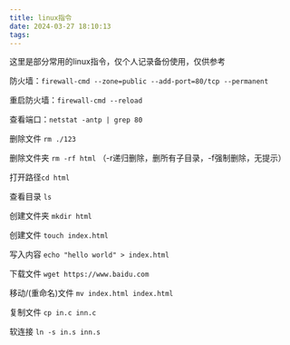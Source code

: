 ```yaml
---
title: linux指令
date: 2024-03-27 18:10:13
tags:
---
```

这里是部分常用的linux指令，仅个人记录备份使用，仅供参考

防火墙：`firewall-cmd --zone=public --add-port=80/tcp --permanent `

重启防火墙：`firewall-cmd --reload`

查看端口：`netstat -antp | grep 80`

删除文件 `rm ./123`

删除文件夹 `rm -rf html` （-r递归删除，删所有子目录，-f强制删除，无提示）

打开路径`cd html`

查看目录 `ls`

创建文件夹 `mkdir html`

创建文件 `touch index.html`

写入内容 `echo "hello world" > index.html`

下载文件 `wget https://www.baidu.com` 

移动/(重命名)文件 `mv index.html index.html`

复制文件 `cp in.c inn.c`

软连接 `ln -s in.s inn.s`


